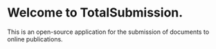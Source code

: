 Welcome to TotalSubmission.
===

This is an open-source application for the submission of documents to online
publications.
